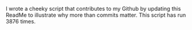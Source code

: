 I wrote a cheeky script that contributes to my Github by updating this ReadMe to illustrate why more than commits matter. This script has run 3876 times.